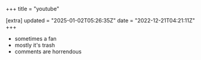 +++
title = "youtube"

[extra]
updated = "2025-01-02T05:26:35Z"
date = "2022-12-21T04:21:11Z"
+++

- sometimes a fan
- mostly it's trash
- comments are horrendous